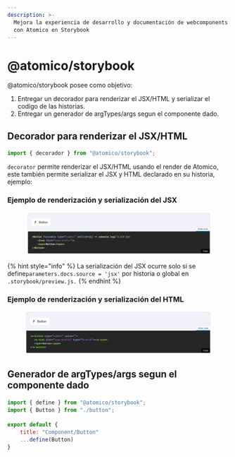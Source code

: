 ```yaml
---
description: >-
  Mejora la experiencia de desarrollo y documentación de webcomponents creados
  con Atomico en Storybook
---
```


# @atomico/storybook

@atomico/storybook posee como objetivo:

1. Entregar un decorador para renderizar el JSX/HTML y serializar el codigo de las historias.
2. Entregar un generador de argTypes/args segun el componente dado.

## Decorador para renderizar el JSX/HTML&#x20;

```javascript
import { decorador } from "@atomico/storybook";
```

`decorator` permite renderizar el JSX/HTML usando el render de Atomico, este también permite serializar el JSX y HTML declarado en su historia, ejemplo:

### Ejemplo de renderización y serialización del JSX

<figure><img src="../../../.gitbook/assets/image (1).png" alt=""><figcaption></figcaption></figure>

{% hint style="info" %}
La serialización del JSX ocurre solo si se define`parameters.docs.source = 'jsx'` por historia o global en `.storybook/preview.js.`
{% endhint %}

### Ejemplo de renderización y serialización del HTML

<figure><img src="../../../.gitbook/assets/image.png" alt=""><figcaption></figcaption></figure>



## Generador de argTypes/args segun el componente dado

```javascript
import { define } from "@atomico/storybook";
import { Button } from "./button";

export default {
    title: "Component/Button"
    ...define(Button) 
}
```



